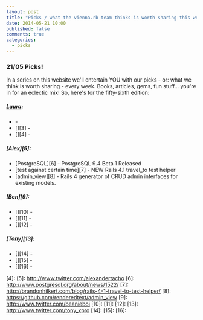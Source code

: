 ```yaml
---
layout: post
title: "Picks / what the vienna.rb team thinks is worth sharing this week"
date: 2014-05-21 10:00
published: false
comments: true
categories:
  - picks
---
```


### 21/05 Picks!

In a series on this website we'll entertain YOU with our picks - or: what we think is worth sharing - every week.
Books, articles, gems, fun stuff... you're in for an eclectic mix! So, here's for the fifty-sixth edition:

##### [Laura][1]:
  - [][2] -
  - [][3] -
  - [][4] -

##### [Alex][5]:
  - [PostgreSQL][6] - PostgreSQL 9.4 Beta 1 Released
  - [test against certain time][7] - NEW Rails 4.1 travel_to test helper
  - [admin_view][8] - Rails 4 generator of CRUD admin interfaces for existing models.

##### [Ben][9]:
  - [][10] -
  - [][11] -
  - [][12] -

##### [Tony][13]:
  - [][14] -
  - [][15] -
  - [][16] -

[1]: http://www.twitter.com/alicetragedy
[2]:
[3]:
[4]:
[5]: http://www.twitter.com/alexandertacho
[6]: http://www.postgresql.org/about/news/1522/
[7]: http://brandonhilkert.com/blog/rails-4-1-travel-to-test-helper/
[8]: https://github.com/renderedtext/admin_view
[9]: http://www.twitter.com/beanieboi
[10]:
[11]:
[12]:
[13]: http://www.twitter.com/tony_xpro
[14]:
[15]:
[16]:
